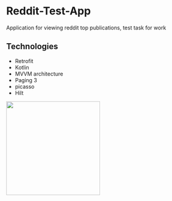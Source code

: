 # Reddit-Test-App
Application for viewing reddit top publications, test task for work


## Technologies

* Retrofit 
* Kotlin
* MVVM architecture
* Paging 3
* picasso
* Hilt

<img src="https://user-images.githubusercontent.com/29398036/139310918-c332c5ea-e675-4bb7-9417-b3fab2d570e0.jpg" width="250">
